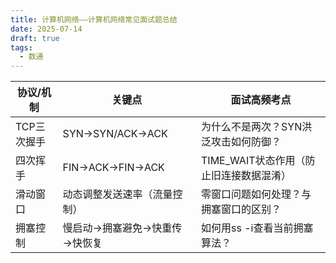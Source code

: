 ```yaml
---
title: 计算机网络——计算机网络常见面试题总结
date: 2025-07-14
draft: true
tags:
  - 数通
---
```

|协议/机制|关键点|面试高频考点|
|---|---|---|
|TCP三次握手|SYN→SYN/ACK→ACK|为什么不是两次？SYN洪泛攻击如何防御？|
|四次挥手|FIN→ACK→FIN→ACK|TIME_WAIT状态作用（防止旧连接数据混淆）|
|滑动窗口|动态调整发送速率（流量控制）|零窗口问题如何处理？与拥塞窗口的区别？|
|拥塞控制|慢启动→拥塞避免→快重传→快恢复|如何用ss -i查看当前拥塞算法？|